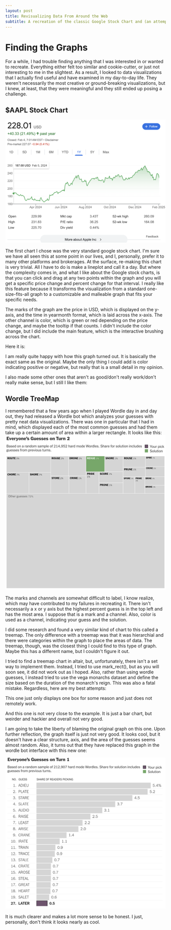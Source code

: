 ```yaml
---
layout: post
title: Revisualizing Data From Around the Web
subtitle: A recreation of the classic Google Stock Chart and (an attempt to recreate) the Wordle Bot TreeMap
---
```


# Finding the Graphs

For a while, I had trouble finding anything that I was interested in or wanted to recreate. Everything either felt too similar and cookie-cutter, or just not interesting to me in the slightest. As a result, I looked to data visualizations that I actually find useful and have examined in my day-to-day life. They weren't necessarily the most creative or ground-breaking visualizations, but I knew, at least, that they were meaningful and they still ended up posing a challenge.

## $AAPL Stock Chart
![$AAPL Stock Chart 5 Years](../assets/img/apple-chart.png)

The first chart I chose was the very standard google stock chart. I'm sure we have all seen this at some point in our lives, and I, personally, prefer it to many other platforms and brokerages. At the surface, re-making this chart is very trivial. All I have to do is make a lineplot and call it a day. But where the complexity comes in, and what I like about the Google stock charts, is that you can click and drag at any two points within the graph and you will get a specific price change and percent change for that interval. I really like this feature because it transforms the visualization from a standard one-size-fits-all graph to a customizable and malleable graph that fits your specific needs. 

The marks of the graph are the price in USD, which is displayed on the y-axis, and the time in yearmonth format, which is laid across the x-axis. The other channel is color, which is green or red depending on the price change, and maybe the tooltip if that counts. I didn't include the color change, but I did include the main feature, which is the interactive brushing across the chart. 

Here it is:

<head>
  <!-- Import Vega & Vega-Lite (does not have to be from CDN) -->
  <script src="https://cdn.jsdelivr.net/npm/vega@5"></script>
  <script src="https://cdn.jsdelivr.net/npm/vega-lite@5"></script>
  <!-- Import vega-embed -->
  <script src="https://cdn.jsdelivr.net/npm/vega-embed@6"></script>
</head>
<body>

<div id="vis"></div>

<script type="text/javascript">
  var spec = "https://raw.githubusercontent.com/CharlieKerfoot/CharlieKerfoot.github.io/refs/heads/master/code/graphs/aapl.json";
  vegaEmbed('#vis', spec).then(function(result) {
    // Access the Vega view instance (https://vega.github.io/vega/docs/api/view/) as result.view
  }).catch(console.error);
</script>
</body>

I am really quite happy with how this graph turned out. It is basically the exact same as the original. Maybe the only thing I could add is color indicating positive or negative, but really that is a small detail in my opinion. 

I also made some other ones that aren't as good/don't really work/don't really make sense, but I still I like them:

<head>
  <!-- Import Vega & Vega-Lite (does not have to be from CDN) -->
  <script src="https://cdn.jsdelivr.net/npm/vega@5"></script>
  <script src="https://cdn.jsdelivr.net/npm/vega-lite@5"></script>
  <!-- Import vega-embed -->
  <script src="https://cdn.jsdelivr.net/npm/vega-embed@6"></script>
</head>
<body>

<div id="vis"></div>

<script type="text/javascript">
  var spec = "https://raw.githubusercontent.com/CharlieKerfoot/CharlieKerfoot.github.io/refs/heads/master/code/graphs/stocks1.json";
  vegaEmbed('#vis', spec).then(function(result) {
    // Access the Vega view instance (https://vega.github.io/vega/docs/api/view/) as result.view
  }).catch(console.error);
</script>
</body>

<head>
  <!-- Import Vega & Vega-Lite (does not have to be from CDN) -->
  <script src="https://cdn.jsdelivr.net/npm/vega@5"></script>
  <script src="https://cdn.jsdelivr.net/npm/vega-lite@5"></script>
  <!-- Import vega-embed -->
  <script src="https://cdn.jsdelivr.net/npm/vega-embed@6"></script>
</head>
<body>

<div id="vis"></div>

<script type="text/javascript">
  var spec = "https://raw.githubusercontent.com/CharlieKerfoot/CharlieKerfoot.github.io/refs/heads/master/code/graphs/stocks2.json";
  vegaEmbed('#vis', spec).then(function(result) {
    // Access the Vega view instance (https://vega.github.io/vega/docs/api/view/) as result.view
  }).catch(console.error);
</script>
</body>

## Wordle TreeMap
I remembered that a few years ago when I played Wordle day in and day out, they had released a Wordle bot which analyzes your guesses with pretty neat data visualizations. There was one in particular that I had in mind, which displayed each of the most common guesses and had them take up a certain amount of area within a larger rectangle. It looks like this: 
![Wordle Treemap](../assets/img/wordle-chart.png)

The marks and channels are somewhat difficult to label, I know realize, which may have contributed to my failures in recreating it. There isn't necessarily a x or y axis but the highest percent guess is in the top left and has the most area. I suppose that is a mark and a channel. Also, color is used as a channel, indicating your guess and the solution. 

I did some research and found a very similar kind of chart to this called a treemap. The only difference with a treemap was that it was hierarchial and there were categories within the graph to place the areas of data. The treemap, though, was the closest thing I could find to this type of graph. Maybe this has a different name, but I couldn't figure it out.

I tried to find a treemap chart in altair, but, unfortunately, there isn't a set way to implement them. Instead, I tried to use mark_rect(), but as you will soon see, it did not work out as I hoped. Also, rather than using wordle guesses, I instead tried to use the vega monarchs dataset and define the size based on the duration of the monarch's reign. This was also a fatal mistake. Regardless, here are my best attempts: 

<head>
  <!-- Import Vega & Vega-Lite (does not have to be from CDN) -->
  <script src="https://cdn.jsdelivr.net/npm/vega@5"></script>
  <script src="https://cdn.jsdelivr.net/npm/vega-lite@5"></script>
  <!-- Import vega-embed -->
  <script src="https://cdn.jsdelivr.net/npm/vega-embed@6"></script>
</head>
<body>

<div id="vis"></div>

<script type="text/javascript">
  var spec = "https://raw.githubusercontent.com/CharlieKerfoot/CharlieKerfoot.github.io/refs/heads/master/code/graphs/wordle1.json";
  vegaEmbed('#vis', spec).then(function(result) {
    // Access the Vega view instance (https://vega.github.io/vega/docs/api/view/) as result.view
  }).catch(console.error);
</script>
</body>

This one just only displays one box for some reason and just does not remotely work.

<head>
  <!-- Import Vega & Vega-Lite (does not have to be from CDN) -->
  <script src="https://cdn.jsdelivr.net/npm/vega@5"></script>
  <script src="https://cdn.jsdelivr.net/npm/vega-lite@5"></script>
  <!-- Import vega-embed -->
  <script src="https://cdn.jsdelivr.net/npm/vega-embed@6"></script>
</head>
<body>

<div id="vis"></div>

<script type="text/javascript">
  var spec = "https://raw.githubusercontent.com/CharlieKerfoot/CharlieKerfoot.github.io/refs/heads/master/code/graphs/wordle2.json";
  vegaEmbed('#vis', spec).then(function(result) {
    // Access the Vega view instance (https://vega.github.io/vega/docs/api/view/) as result.view
  }).catch(console.error);
</script>
</body>

And this one is not very close to the example. It is just a bar chart, but weirder and hackier and overall not very good. 

I am going to take the liberty of blaming the original graph on this one. Upon further reflection, the graph itself is just not very good. It looks cool, but it doesn't have a clear structure, axis, and the area of the guesses seems almost random. Also, it turns out that they have replaced this graph in the wordle bot interface with this new one: 

![New Wordle Graph](../assets/img/new-wordle-chart.png)

It is much clearer and makes a lot more sense to be honest. I just, personally, don't think it looks nearly as cool. 

